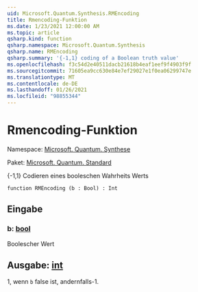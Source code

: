 ```yaml
---
uid: Microsoft.Quantum.Synthesis.RMEncoding
title: Rmencoding-Funktion
ms.date: 1/23/2021 12:00:00 AM
ms.topic: article
qsharp.kind: function
qsharp.namespace: Microsoft.Quantum.Synthesis
qsharp.name: RMEncoding
qsharp.summary: '{-1,1} coding of a Boolean truth value'
ms.openlocfilehash: f3c54d2e40511dacb21618b4eaf1eef9f4903f9f
ms.sourcegitcommit: 71605ea9cc630e84e7ef29027e1f0ea06299747e
ms.translationtype: MT
ms.contentlocale: de-DE
ms.lasthandoff: 01/26/2021
ms.locfileid: "98855344"
---
```

# <a name="rmencoding-function"></a>Rmencoding-Funktion

Namespace: [Microsoft. Quantum. Synthese](xref:Microsoft.Quantum.Synthesis)

Paket: [Microsoft. Quantum. Standard](https://nuget.org/packages/Microsoft.Quantum.Standard)


{-1,1} Codieren eines booleschen Wahrheits Werts

```qsharp
function RMEncoding (b : Bool) : Int
```


## <a name="input"></a>Eingabe

### <a name="b--bool"></a>b: [bool](xref:microsoft.quantum.lang-ref.bool)

Boolescher Wert



## <a name="output--int"></a>Ausgabe: [int](xref:microsoft.quantum.lang-ref.int)

1, wenn `b` false ist, andernfalls-1.
